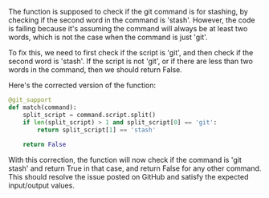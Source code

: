 The function is supposed to check if the git command is for stashing, by checking if the second word in the command is 'stash'. However, the code is failing because it's assuming the command will always be at least two words, which is not the case when the command is just 'git'.

To fix this, we need to first check if the script is 'git', and then check if the second word is 'stash'. If the script is not 'git', or if there are less than two words in the command, then we should return False.

Here's the corrected version of the function:

```python
@git_support
def match(command):
    split_script = command.script.split()
    if len(split_script) > 1 and split_script[0] == 'git':
        return split_script[1] == 'stash'
    
    return False
```

With this correction, the function will now check if the command is 'git stash' and return True in that case, and return False for any other command. This should resolve the issue posted on GitHub and satisfy the expected input/output values.